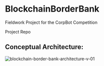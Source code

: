 # BlockchainBorderBank
Fieldwork Project for the CorpBot Competition

Project Repo

## Conceptual Architecture:

![blockchain-border-bank-architecture-v-01](https://cloud.githubusercontent.com/assets/2357755/18217585/a8d44c98-712b-11e6-8eeb-07e38789c570.jpg)
